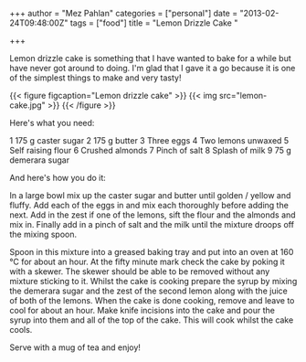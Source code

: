 +++
author = "Mez Pahlan"
categories = ["personal"]
date = "2013-02-24T09:48:00Z"
tags = ["food"]
title = "Lemon Drizzle Cake "

+++

Lemon drizzle cake is something that I have wanted to bake for a while but have never got around to doing. I'm glad that
I gave it a go because it is one of the simplest things to make and very tasty!  

{{< figure figcaption="Lemon drizzle cake" >}}
    {{< img src="lemon-cake.jpg" >}}
{{< /figure >}}

<!--more-->

Here's what you need:

1 175 g caster sugar
2 175 g butter
3 Three eggs
4 Two lemons unwaxed
5 Self raising flour
6 Crushed almonds
7 Pinch of salt
8 Splash of milk
9 75 g demerara sugar

And here's how you do it:

In a large bowl mix up the caster sugar and butter until golden / yellow and fluffy. Add each of the eggs in and mix
each thoroughly before adding the next. Add in the zest if one of the lemons, sift the flour and the almonds and mix in.
Finally add in a pinch of salt and the milk until the mixture droops off the mixing spoon.  

Spoon in this mixture into a greased baking tray and put into an oven at 160 °C for about an hour. At the fifty minute
mark check the cake by poking it with a skewer. The skewer should be able to be removed without any mixture sticking to
it. Whilst the cake is cooking prepare the syrup by mixing the demerara sugar and the zest of the second lemon along
with the juice of both of the lemons. When the cake is done cooking, remove and leave to cool for about an hour. Make
knife incisions into the cake and pour the syrup into them and all of the top of the cake. This will cook whilst the
cake cools.

Serve with a mug of tea and enjoy!

